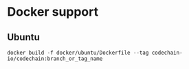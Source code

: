 # Docker support

## Ubuntu
`docker build -f docker/ubuntu/Dockerfile --tag codechain-io/codechain:branch_or_tag_name`
